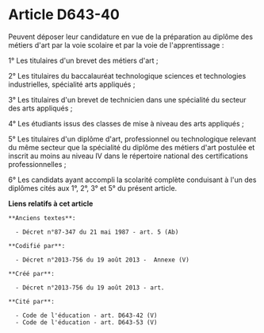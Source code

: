 # Article D643-40

Peuvent déposer leur candidature en vue de la préparation au diplôme des métiers d'art par la voie scolaire et par la voie de
l'apprentissage :

1° Les titulaires d'un brevet des métiers d'art ;

2° Les titulaires du baccalauréat technologique sciences et technologies industrielles, spécialité arts appliqués ;

3° Les titulaires d'un brevet de technicien dans une spécialité du secteur des arts appliqués ;

4° Les étudiants issus des classes de mise à niveau des arts appliqués ;

5° Les titulaires d'un diplôme d'art, professionnel ou technologique relevant du même secteur que la spécialité du diplôme
des métiers d'art postulée et inscrit au moins au niveau IV dans le répertoire national des certifications professionnelles ;

6° Les candidats ayant accompli la scolarité complète conduisant à l'un des diplômes cités aux 1°, 2°, 3° et 5° du présent
article.

**Liens relatifs à cet article**

	**Anciens textes**:

	  - Décret n°87-347 du 21 mai 1987 - art. 5 (Ab)

	**Codifié par**:

	  - Décret n°2013-756 du 19 août 2013 -  Annexe (V)

	**Créé par**:

	  - Décret n°2013-756 du 19 août 2013 - art.

	**Cité par**:

	  - Code de l'éducation - art. D643-42 (V)
	  - Code de l'éducation - art. D643-53 (V)
